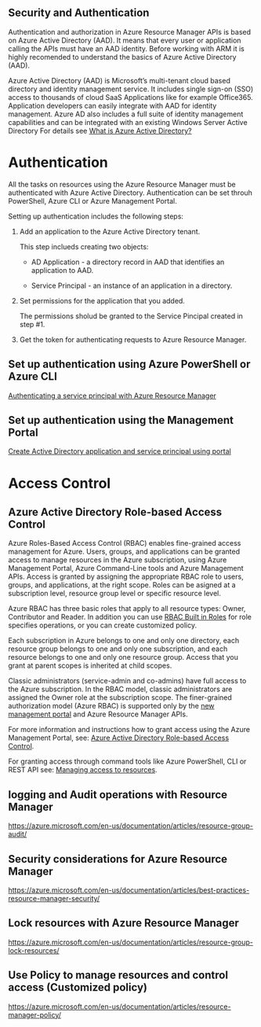 ## Security and Authentication 

Authentication and authorization in Azure Resource Manager APIs is based on Azure Active Directory (AAD).
It means that every user or application calling the APIs must have an AAD identity.
Before  working with ARM it is highly recomended to understand the basics of Azure Active Directory (AAD).

Azure Active Directory (AAD) is Microsoft’s multi-tenant cloud based directory and identity management service.
It includes single sign-on (SSO) access to thousands of cloud SaaS Applications like for example Office365. Application developers can easily integrate with AAD for identity management.
Azure AD also includes a full suite of identity management capabilities and can be integrated with an existing Windows Server Active Directory
For details see [What is Azure Active Directory?](https://azure.microsoft.com/en-us/documentation/articles/active-directory-whatis/)

# Authentication 

All the tasks on resources using the Azure Resource Manager must be authenticated with Azure Active Directory. Authentication can be set throuh PowerShell, Azure CLI or Azure Management Portal.

Setting up authentication includes the following steps:

1. Add an application to the Azure Active Directory tenant.

    This step inclueds creating two objects:
    
    * AD Application - a directory record in AAD that identifies an application to AAD. 
    
    * Service Principal - an instance of an application in a directory.



2. Set permissions for the application that you added.
    
    The permissions sholud be granted to the Service Pincipal created in step #1.

3. Get the token for authenticating requests to Azure Resource Manager.


## Set up authentication using Azure PowerShell or Azure CLI

[Authenticating a service principal with Azure Resource Manager](https://azure.microsoft.com/en-us/documentation/articles/resource-group-authenticate-service-principal/)

## Set up authentication using the Management Portal

[Create Active Directory application and service principal using portal](https://azure.microsoft.com/en-us/documentation/articles/resource-group-create-service-principal-portal/)





# Access Control 

## Azure Active Directory Role-based Access Control


Azure Roles-Based Access Control (RBAC) enables fine-grained access management for Azure. Users, groups, and applications can be granted access to manage resources in the Azure subscription, using Azure Management Portal, Azure Command-Line tools and Azure Management APIs.
Access is granted by assigning the appropriate RBAC role to users, groups, and applications, at the right scope. Roles can be asigned at a subscription level, resource group level or specific resource level.

Azure RBAC has three basic roles that apply to all resource types: Owner, Contributor and Reader. In addition you can use [RBAC Built in Roles](https://azure.microsoft.com/en-us/documentation/articles/role-based-access-built-in-roles/) for role specifies operations, or you can create customized policy.

Each subscription in Azure belongs to one and only one directory, each resource group belongs to one and only one subscription, and each resource belongs to one and only one resource group. Access that you grant at parent scopes is inherited at child scopes.

Classic administrators (service-admin and co-admins) have full access to the Azure subscription. In the RBAC model, classic administrators are assigned the Owner role at the subscription scope. The finer-grained authorization model (Azure RBAC) is supported only by the [new management portal](https://portal.azure.com) and Azure Resource Manager APIs.

For more information and instructions how to grant access using the Azure Management Portal, see: [Azure Active Directory Role-based Access Control](https://azure.microsoft.com/en-us/documentation/articles/role-based-access-control-configure/).

For granting access through command tools like Azure PowerShell, CLI or REST API see: [Managing access to resources](https://azure.microsoft.com/en-us/documentation/articles/resource-group-rbac/).


## logging and Audit operations with Resource Manager

https://azure.microsoft.com/en-us/documentation/articles/resource-group-audit/

## Security considerations for Azure Resource Manager

https://azure.microsoft.com/en-us/documentation/articles/best-practices-resource-manager-security/

## Lock resources with Azure Resource Manager

https://azure.microsoft.com/en-us/documentation/articles/resource-group-lock-resources/

## Use Policy to manage resources and control access (Customized policy)

https://azure.microsoft.com/en-us/documentation/articles/resource-manager-policy/ 




